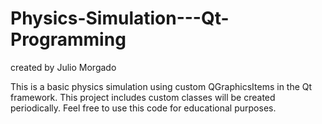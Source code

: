 # Physics-Simulation---Qt-Programming

created by Julio Morgado

This is a basic physics simulation using custom QGraphicsItems in the Qt framework. This project includes custom classes will be created periodically. Feel free to use this code for educational purposes. 
